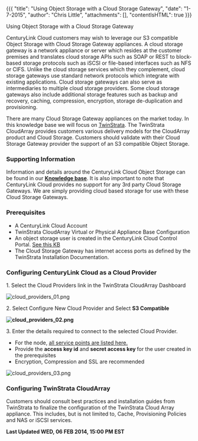 {{{
  "title": "Using Object Storage with a Cloud Storage Gateway",
  "date": "1-7-2015",
  "author": "Chris Little",
  "attachments": [],
  "contentIsHTML": true
}}}

Using Object Storage with a Cloud Storage Gateway
<p>CenturyLink Cloud customers may wish to leverage our S3 compatible Object Storage with Cloud Storage Gateway appliances. A cloud storage gateway is a network appliance or server which resides at the customer premises and translates cloud storage
  APIs such as SOAP or REST to block-based storage protocols such as iSCSI or file-based interfaces such as NFS or CIFS. Unlike the cloud storage services which they complement, cloud storage gateways use standard network protocols which integrate
  with existing applications. Cloud storage gateways can also serve as intermediaries to multiple cloud storage providers. Some cloud storage gateways also include additional storage features such as backup and recovery, caching, compression, encryption,
  storage de-duplication and provisioning.</p>
<p>There are many Cloud Storage Gateway appliances on the market today. In this knowledge base we will focus on&nbsp;<a href="http://www.twinstrata.com/">TwinStrata</a>. The TwinStrata CloudArray&nbsp;provides customers various
  delivery models for the CloudArray product and Cloud Storage. Customers should validate with their Cloud Storage Gateway provider the support of an S3 compatible Object Storage. </p>
<h3>Supporting Information</h3>
<p>Information and details around the CenturyLink Cloud Object Storage can be found in our&nbsp;<a href="https://t3n.zendesk.com/forums/20789095-Object-Storage"><strong>Knowledge base</strong></a>. It is also important to note that
  CenturyLink Cloud provides no support for any 3rd party Cloud Storage Gateways. We are simply providing cloud based storage for use with these Cloud Storage Gateways.  </p>
<h3>Prerequisites</h3>
<ul>
  <li>A CenturyLink Cloud Account</li>
  <li>TwinStrata CloudArray Virtual or Physical Appliance Base Configuration</li>
  <li>An object storage user is created in the CenturyLink Cloud Control Portal. <a href="https://t3n.zendesk.com/entries/21648384-Using-Object-Storage-from-the-Control-Portal">See this KB</a>
  </li>
  <li>The Cloud Storage Gateway has internet access ports as defined by the TwinStrata Installation Documentation.</li>
</ul>
<h3>Configuring CenturyLink Cloud as a Cloud Provider</h3>
<p>1. Select the Cloud Providers link in the TwinStrata CloudArray Dashboard</p>
<p><img src="https://t3n.zendesk.com/attachments/token/9qglxzzyfxjcuvz/?name=cloud+providers+01.png" alt="cloud_providers_01.png" />
</p>
<p>2. Select Configure New Cloud Provider and Select <strong>S3 Compatible</strong>
</p>
<p><strong><img src="https://t3n.zendesk.com/attachments/token/zgglh9shasiukpo/?name=cloud+providers+02.png" alt="cloud_providers_02.png" /></strong>
</p>
<p>3. Enter the details required to connect to the selected Cloud Provider. </p>
<ul>
  <li>For the node, <a href="https://www.ctl.io/knowledge-base/object-storage/object-storage-service-points/">all service points are listed here.</a>
  </li>
  <li>Provide the&nbsp;<strong>access key id</strong> and&nbsp;<strong>secret access key&nbsp;</strong>for the user created in the prerequisites</li>
  <li>Encryption, Compression and SSL are recommended</li>
</ul>
<p><img src="https://t3n.zendesk.com/attachments/token/1awhhwleoylupqf/?name=cloud+providers+03.png" alt="cloud_providers_03.png" />
</p>

<h3>Configuring TwinStrata CloudArray</h3>
<p>Customers should consult best practices and installation guides from TwinStrata to finalize the configuration of the TwinStrata Cloud Array appliance. This includes, but is not limited to, Cache, Provisioning Policies and NAS or iSCSI services.
  </p>

<p><strong>Last Updated WED, 06 FEB 2014, 15:00 PM EST</strong>
</p>
